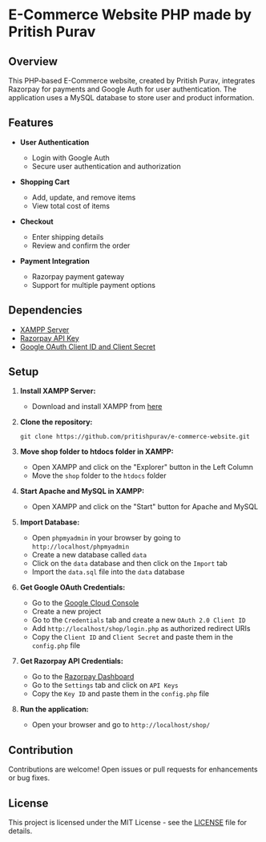 # E-Commerce Website PHP made by Pritish Purav

## Overview

This PHP-based E-Commerce website, created by Pritish Purav, integrates Razorpay for payments and Google Auth for user authentication. The application uses a MySQL database to store user and product information.

## Features

- **User Authentication**
  - Login with Google Auth
  - Secure user authentication and authorization

- **Shopping Cart**
  - Add, update, and remove items
  - View total cost of items

- **Checkout**
  - Enter shipping details
  - Review and confirm the order

- **Payment Integration**
  - Razorpay payment gateway
  - Support for multiple payment options

## Dependencies
- [XAMPP Server](https://www.apachefriends.org/index.html)
- [Razorpay API Key](https://dashboard.razorpay.com/)
- [Google OAuth Client ID and Client Secret](https://console.cloud.google.com/)

## Setup
1. **Install XAMPP Server:**
    - Download and install XAMPP from [here](https://www.apachefriends.org/index.html)

2. **Clone the repository:**

    ```git
    git clone https://github.com/pritishpurav/e-commerce-website.git
    ```

3. **Move shop folder to htdocs folder in XAMPP:**
    - Open XAMPP and click on the "Explorer" button in the Left Column
    - Move the `shop` folder to the `htdocs` folder

4. **Start Apache and MySQL in XAMPP:**
    - Open XAMPP and click on the "Start" button for Apache and MySQL

5. **Import Database:**
    - Open `phpmyadmin` in your browser by going to `http://localhost/phpmyadmin`
    - Create a new database called `data`
    - Click on the `data` database and then click on the `Import` tab
    - Import the `data.sql` file into the `data` database

6. **Get Google OAuth Credentials:**
    - Go to the [Google Cloud Console](https://console.cloud.google.com/)
    - Create a new project
    - Go to the `Credentials` tab and create a new `OAuth 2.0 Client ID`
    - Add `http://localhost/shop/login.php` as authorized redirect URIs
    - Copy the `Client ID` and `Client Secret` and paste them in the `config.php` file

7. **Get Razorpay API Credentials:**
    - Go to the [Razorpay Dashboard](https://dashboard.razorpay.com/)
    - Go to the `Settings` tab and click on `API Keys`
    - Copy the `Key ID` and paste them in the `config.php` file

8. **Run the application:**
    - Open your browser and go to `http://localhost/shop/`

## Contribution

Contributions are welcome! Open issues or pull requests for enhancements or bug fixes.

## License

This project is licensed under the MIT License - see the [LICENSE](LICENSE) file for details.
